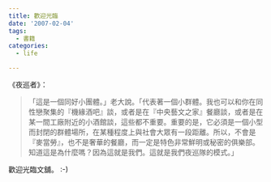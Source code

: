 ```yaml
---
title: 歡迎光臨
date: '2007-02-04'
tags:
  - 書籍
categories:
  - life

---
```

《夜巡者》：  

> 「這是一個同好小團體。」老大說。「代表著一個小群體。我也可以和你在同性戀聚集的『機緣酒吧』談，或者是在『中央藝文之家』餐廳談，或者是在某一間工廠附近的小酒館談，這些都不重要。重要的是，它必須是一個小型而封閉的群體場所，在某種程度上與社會大眾有一段距離。所以，不會是『麥當勞』，也不是奢華的餐廳，而一定是特色非常鮮明或秘密的俱樂部。知道這是為什麼嗎？因為這就是我們。這就是我們夜巡隊的模式。」

歡迎光臨文舖。 :-)